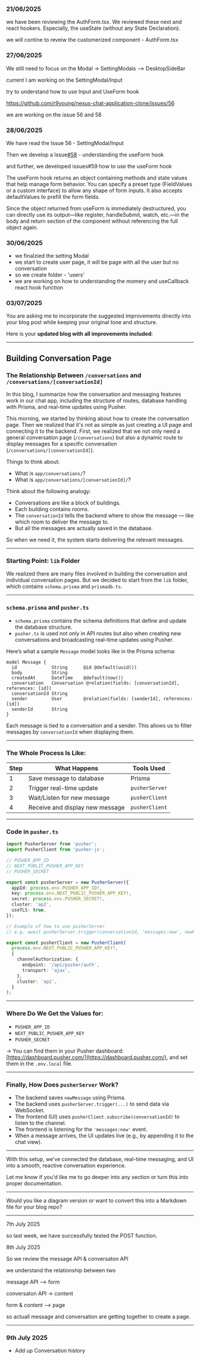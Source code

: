 ### 21/06/2025

we have been reviewing the AuthForm.tsx. We reviewed these next and react hookers. Especially, the useState (without any State Declaration).


we will contine to reveiw the customerized component - AuthForm.tsx



### 27/06/2025

We still need to focus on the Modal -> SettingModals --> DesktopSideBar

current I am working on the SettingModal/Input

try to understand how to use Input and UseForm hook

https://github.com/r9young/nexus-chat-application-clone/issues/56

we are working on the issue 56 and 58


### 28/06/2025

We have read the Issue 56 - SettingModal/Input

Then we develop a Issue[#58](https://github.com/r9young/nexus-chat-application-clone/issues/58) - understanding the useForm hook

and further, we developed issues#59 how to use the useForm hook


The useForm hook returns an object containing methods and state values that help manage form behavior. You can specify a preset type (FieldValues or a custom interface) to allow any shape of form inputs. It also accepts defaultValues to prefill the form fields.

Since the object returned from useForm is immediately destructured, you can directly use its output—like register, handleSubmit, watch, etc.—in the body and return section of the component without referencing the full object again.



### 30/06/2025

- we finalzied the setting Modal
- we start to create user page, it will be page with all the user but no conversation
- so we create folder - 'users'
- we are working on how to understanding the momery and useCallback react hook function


### 03/07/2025

You are asking me to incorporate the suggested improvements directly into your blog post while keeping your original tone and structure.

Here is your **updated blog with all improvements included**:

---

## Building Conversation Page

### The Relationship Between `/conversations` and `/conversations/[conversationId]`

In this blog, I summarize how the conversation and messaging features work in our chat app, including the structure of routes, database handling with Prisma, and real-time updates using Pusher.

This morning, we started by thinking about how to create the conversation page. Then we realized that it's not as simple as just creating a UI page and connecting it to the backend. First, we realized that we not only need a general conversation page (`/conversations`) but also a dynamic route to display messages for a specific conversation (`/conversations/[conversationId]`).

Things to think about:

* What is `app/conversations/`?
* What is `app/conversations/[conversationId]/`?

Think about the following analogy:

* Conversations are like a block of buildings.
* Each building contains rooms.
* The `conversationId` tells the backend where to show the message — like which room to deliver the message to.
* But all the messages are actually saved in the database.

So when we need it, the system starts delivering the relevant messages.

---

### Starting Point: `lib` Folder

We realized there are many files involved in building the conversation and individual conversation pages. But we decided to start from the `lib` folder, which contains `schema.prisma` and `prismadb.ts`.

---

### `schema.prisma` and `pusher.ts`

* `schema.prisma` contains the schema definitions that define and update the database structure.
* `pusher.ts` is used not only in API routes but also when creating new conversations and broadcasting real-time updates using Pusher.

Here’s what a sample `Message` model looks like in the Prisma schema:

```prisma
model Message {
  id             String      @id @default(uuid())
  body           String
  createdAt      DateTime    @default(now())
  conversation   Conversation @relation(fields: [conversationId], references: [id])
  conversationId String
  sender         User        @relation(fields: [senderId], references: [id])
  senderId       String
}
```

Each message is tied to a conversation and a sender. This allows us to filter messages by `conversationId` when displaying them.

---

### The Whole Process Is Like:

| Step | What Happens                    | Tools Used     |
| ---- | ------------------------------- | -------------- |
| 1    | Save message to database        | Prisma         |
| 2    | Trigger real-time update        | `pusherServer` |
| 3    | Wait/Listen for new message     | `pusherClient` |
| 4    | Receive and display new message | `pusherClient` |

---

### Code in `pusher.ts`

```ts
import PusherServer from 'pusher';
import PusherClient from 'pusher-js';

// PUSHER_APP_ID
// NEXT_PUBLIC_PUSHER_APP_KEY
// PUSHER_SECRET

export const pusherServer = new PusherServer({
  appId: process.env.PUSHER_APP_ID!,
  key: process.env.NEXT_PUBLIC_PUSHER_APP_KEY!,
  secret: process.env.PUSHER_SECRET!,
  cluster: 'ap2',
  useTLS: true,
});

// Example of how to use pusherServer
// e.g. await pusherServer.trigger(conversationId, 'messages:new', newMessage);

export const pusherClient = new PusherClient(
  process.env.NEXT_PUBLIC_PUSHER_APP_KEY!,
  {
    channelAuthorization: {
      endpoint: '/api/pusher/auth',
      transport: 'ajax',
    },
    cluster: 'ap2',
  }
);
```

---

### Where Do We Get the Values for:

* `PUSHER_APP_ID`
* `NEXT_PUBLIC_PUSHER_APP_KEY`
* `PUSHER_SECRET`

→ You can find them in your Pusher dashboard: [https://dashboard.pusher.com/](https://dashboard.pusher.com/), and set them in the `.env.local` file.

---

### Finally, How Does `pusherServer` Work?

* The backend saves `newMessage` using Prisma.
* The backend uses `pusherServer.trigger(...)` to send data via WebSocket.
* The frontend (UI) uses `pusherClient.subscribe(conversationId)` to listen to the channel.
* The frontend is listening for the `'messages:new'` event.
* When a message arrives, the UI updates live (e.g., by appending it to the chat view).

---

With this setup, we’ve connected the database, real-time messaging, and UI into a smooth, reactive conversation experience.

Let me know if you'd like me to go deeper into any section or turn this into proper documentation.

---

Would you like a diagram version or want to convert this into a Markdown file for your blog repo?


---

7th July 2025

so last week, we have successfully tested the POST function. 


8th July 2025

So we review the message API & conversaton API

we understand the relationship between two

message API --> form

conversaton API -> content

form & content --> page

so actuall message and conversation are getting together to create a page. 



---



### 9th July 2025

- Add up Conversation history 